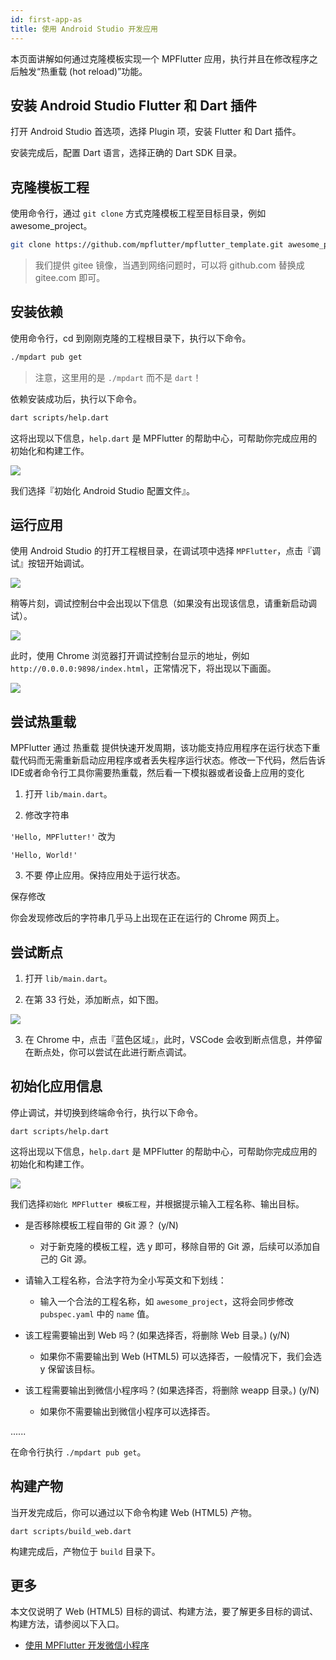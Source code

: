 ```yaml
---
id: first-app-as
title: 使用 Android Studio 开发应用
---
```


本页面讲解如何通过克隆模板实现一个 MPFlutter 应用，执行并且在修改程序之后触发“热重载 (hot reload)”功能。

## 安装 Android Studio Flutter 和 Dart 插件

打开 Android Studio 首选项，选择 Plugin 项，安装 Flutter 和 Dart 插件。

安装完成后，配置 Dart 语言，选择正确的 Dart SDK 目录。

## 克隆模板工程

使用命令行，通过 `git clone` 方式克隆模板工程至目标目录，例如 awesome_project。

```sh
git clone https://github.com/mpflutter/mpflutter_template.git awesome_project
```

> 我们提供 gitee 镜像，当遇到网络问题时，可以将 github.com 替换成 gitee.com 即可。

## 安装依赖

使用命令行，cd 到刚刚克隆的工程根目录下，执行以下命令。

```sh
./mpdart pub get
```

> 注意，这里用的是 `./mpdart` 而不是 `dart`！

依赖安装成功后，执行以下命令。

```sh
dart scripts/help.dart
```

这将出现以下信息，`help.dart` 是 MPFlutter 的帮助中心，可帮助你完成应用的初始化和构建工作。

![](assets/ide-debug-guide-3.png)

我们选择『初始化 Android Studio 配置文件』。

## 运行应用

使用 Android Studio 的打开工程根目录，在调试项中选择 `MPFlutter`，点击『调试』按钮开始调试。

![](assets/ide-debug-guide-5.png)

稍等片刻，调试控制台中会出现以下信息（如果没有出现该信息，请重新启动调试）。

![](assets/ide-debug-guide-6.png)

此时，使用 Chrome 浏览器打开调试控制台显示的地址，例如 `http://0.0.0.0:9898/index.html`，正常情况下，将出现以下画面。

![](assets/ide-debug-guide-2.png)

## 尝试热重载

MPFlutter 通过 热重载 提供快速开发周期，该功能支持应用程序在运行状态下重载代码而无需重新启动应用程序或者丢失程序运行状态。修改一下代码，然后告诉IDE或者命令行工具你需要热重载，然后看一下模拟器或者设备上应用的变化

1. 打开 `lib/main.dart`。

2. 修改字符串

`
'Hello, MPFlutter!'
`
改为

`
'Hello, World!'
`

3. 不要 停止应用。保持应用处于运行状态。

保存修改

你会发现修改后的字符串几乎马上出现在正在运行的 Chrome 网页上。

## 尝试断点

1. 打开 `lib/main.dart`。

2. 在第 33 行处，添加断点，如下图。

![](assets/ide-debug-guide-7.png)

3. 在 Chrome 中，点击『蓝色区域』，此时，VSCode 会收到断点信息，并停留在断点处，你可以尝试在此进行断点调试。

## 初始化应用信息

停止调试，并切换到终端命令行，执行以下命令。

`
dart scripts/help.dart
`

这将出现以下信息，`help.dart` 是 MPFlutter 的帮助中心，可帮助你完成应用的初始化和构建工作。

![](assets/ide-debug-guide-3.png)

我们选择`初始化 MPFlutter 模板工程`，并根据提示输入工程名称、输出目标。

* 是否移除模板工程自带的 Git 源？ (y/N)

    * 对于新克隆的模板工程，选 y 即可，移除自带的 Git 源，后续可以添加自己的 Git 源。

* 请输入工程名称，合法字符为全小写英文和下划线：

    * 输入一个合法的工程名称，如 `awesome_project`，这将会同步修改 `pubspec.yaml` 中的 `name` 值。

* 该工程需要输出到 Web 吗？(如果选择否，将删除 Web 目录。) (y/N)

    * 如果你不需要输出到 Web (HTML5) 可以选择否，一般情况下，我们会选 y 保留该目标。

* 该工程需要输出到微信小程序吗？(如果选择否，将删除 weapp 目录。) (y/N) 

    * 如果你不需要输出到微信小程序可以选择否。

......

在命令行执行 `./mpdart pub get`。

## 构建产物

当开发完成后，你可以通过以下命令构建 Web (HTML5) 产物。

`
dart scripts/build_web.dart
`

构建完成后，产物位于 `build` 目录下。

## 更多

本文仅说明了 Web (HTML5) 目标的调试、构建方法，要了解更多目标的调试、构建方法，请参阅以下入口。

* [使用 MPFlutter 开发微信小程序](./first-app-weapp)
